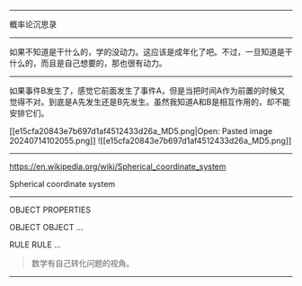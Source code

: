 
---

概率论沉思录

---

如果不知道是干什么的，学的没动力。这应该是成年化了吧。不过，一旦知道是干什么的，而且是自己想要的，那也很有动力。

---

如果事件B发生了，感觉它前面发生了事件A，但是当把时间A作为前置的时候又觉得不对。到底是A先发生还是B先发生。虽然我知道A和B是相互作用的，却不能安排它们。

[[e15cfa20843e7b697d1af4512433d26a_MD5.png|Open: Pasted image 20240714102055.png]]
![[e15cfa20843e7b697d1af4512433d26a_MD5.png]]

---

https://en.wikipedia.org/wiki/Spherical_coordinate_system

Spherical coordinate system

---

OBJECT
	PROPERTIES

OBJECT
	OBJECT
		...

RULE
	RULE
		...

> 数学有自己转化问题的视角。

---










